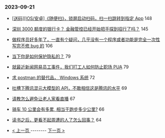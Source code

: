 ### 2023-09-21 
- [[送码][IOS/安卓]《随便扫》，锁屏启动扫码，扫一扫跳转到指定 App](https://www.v2ex.com/t/975667) 148
- [深圳 3000 额度的银行卡？ 金融管控已经开始把手探到招行了吗？](https://www.v2ex.com/t/975758) 145
- [做程序员好多年了，一直有个疑问，几乎没有一个程序或者功能是完全一次性写完不修 bug 的](https://www.v2ex.com/t/975722) 106
- [当下你是如何保护隐私的？](https://www.v2ex.com/t/975691) 79
- [就最近新闻网易员工事件，我们打工人如何防止职场 PUA](https://www.v2ex.com/t/975776) 79
- [求 postman 的替代品， Windows 系统](https://www.v2ex.com/t/975795) 72
- [吐槽下腾讯混元大模型的 API，不敢相信这是腾讯的水平](https://www.v2ex.com/t/975832) 69
- [请教怎么避免让老人家看直播](https://www.v2ex.com/t/975750) 67
- [骑车 10 公里会有多累, 相当于跑步多少公里?](https://www.v2ex.com/t/975869) 66
- [读书之后，更看不起周遭的人了怎么回事？](https://www.v2ex.com/t/975933) 64 

- [ < 上一页 ](https://github.com/able8/v2ex-hot-record/blob/master/2023-09-20.md) -------- [ 下一页 > ](https://github.com/able8/v2ex-hot-record/blob/master/2023-09-22.md)